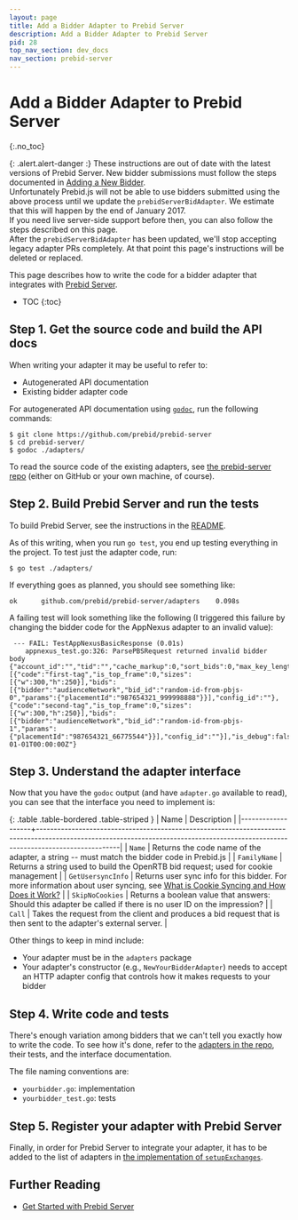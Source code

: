 ```yaml
---
layout: page
title: Add a Bidder Adapter to Prebid Server
description: Add a Bidder Adapter to Prebid Server
pid: 28
top_nav_section: dev_docs
nav_section: prebid-server
---
```


<div class="bs-docs-section" markdown="1">

# Add a Bidder Adapter to Prebid Server
{:.no_toc}

{: .alert.alert-danger :}
These instructions are out of date with the latest versions of Prebid Server.  New bidder submissions must follow the steps documented in [Adding a New Bidder](https://github.com/prebid/prebid-server/blob/master/docs/developers/add-new-bidder.md).  
Unfortunately Prebid.js will not be able to use bidders submitted using the above process until we update the `prebidServerBidAdapter`.  We estimate that this will happen by the end of January 2017.  
If you need live server-side support before then, you can also follow the steps described on this page.  
After the `prebidServerBidAdapter` has been updated, we'll stop accepting legacy adapter PRs completely. At that point this page's instructions will be deleted or replaced.

This page describes how to write the code for a bidder adapter that integrates with [Prebid Server]({{site.baseurl}}/dev-docs/get-started-with-prebid-server.html).

* TOC
{:toc}

## Step 1. Get the source code and build the API docs

When writing your adapter it may be useful to refer to:

- Autogenerated API documentation
- Existing bidder adapter code

For autogenerated API documentation using [`godoc`](http://godoc.org/golang.org/x/tools/cmd/godoc), run the following commands:

```
$ git clone https://github.com/prebid/prebid-server
$ cd prebid-server/
$ godoc ./adapters/
```

To read the source code of the existing adapters, see [the prebid-server repo](https://github.com/prebid/prebid-server/tree/master/adapters) (either on GitHub or your own machine, of course).

## Step 2. Build Prebid Server and run the tests

To build Prebid Server, see the instructions in the [README](https://github.com/prebid/prebid-server/tree/master/README.md).

As of this writing, when you run `go test`, you end up testing everything in the project. To test just the adapter code, run:

```
$ go test ./adapters/
```

If everything goes as planned, you should see something like:

```
ok  	github.com/prebid/prebid-server/adapters	0.098s
```

A failing test will look something like the following (I triggered this failure by changing the bidder code for the AppNexus adapter to an invalid value):

```
 --- FAIL: TestAppNexusBasicResponse (0.01s)
	appnexus_test.go:326: ParsePBSRequest returned invalid bidder
body {"account_id":"","tid":"","cache_markup":0,"sort_bids":0,"max_key_length":0,"secure":0,"timeout_millis":0,"ad_units":[{"code":"first-tag","is_top_frame":0,"sizes":[{"w":300,"h":250}],"bids":[{"bidder":"audienceNetwork","bid_id":"random-id-from-pbjs-0","params":{"placementId":"987654321_999998888"}}],"config_id":""},{"code":"second-tag","is_top_frame":0,"sizes":[{"w":300,"h":250}],"bids":[{"bidder":"audienceNetwork","bid_id":"random-id-from-pbjs-1","params":{"placementId":"987654321_66775544"}}],"config_id":""}],"is_debug":false,"app":null,"device":null,"Start":"0001-01-01T00:00:00Z"}
```

## Step 3. Understand the adapter interface

Now that you have the `godoc` output (and have `adapter.go` available to read), you can see that the interface you need to implement is:

{: .table .table-bordered .table-striped }
| Name              | Description                                                                                                                                                                       |
|-------------------+-----------------------------------------------------------------------------------------------------------------------------------------------------------------------------------|
| `Name`            | Returns the code name of the adapter, a string -- must match the bidder code in Prebid.js                                                                                         |
| `FamilyName`      | Returns a string used to build the OpenRTB bid request; used for cookie management                                                                                                |
| `GetUsersyncInfo` | Returns user sync info for this bidder.  For more information about user syncing, see [What is Cookie Syncing and How Does it Work?](http://clearcode.cc/2015/12/cookie-syncing/) |
| `SkipNoCookies`   | Returns a boolean value that answers: Should this adapter be called if there is no user ID on the impression?                                                                     |
| `Call`            | Takes the request from the client and produces a bid request that is then sent to the adapter's external server.                                                                  |

Other things to keep in mind include:

- Your adapter must be in the `adapters` package
- Your adapter's constructor (e.g., `NewYourBidderAdapter`) needs to accept an HTTP adapter config that controls how it makes requests to your bidder

## Step 4. Write code and tests

There's enough variation among bidders that we can't tell you exactly how to write the code.  To see how it's done, refer to the [adapters in the repo](https://github.com/prebid/prebid-server/tree/master/adapters/), their tests, and the interface documentation.

The file naming conventions are:

+ `yourbidder.go`: implementation
+ `yourbidder_test.go`: tests

## Step 5. Register your adapter with Prebid Server

Finally, in order for Prebid Server to integrate your adapter, it has to be added to the list of adapters in [the implementation of `setupExchanges`](https://github.com/prebid/prebid-server/blob/master/pbs_light.go#L625).

## Further Reading

+ [Get Started with Prebid Server]({{site.baseurl}}/dev-docs/get-started-with-prebid-server.html)

</div>
